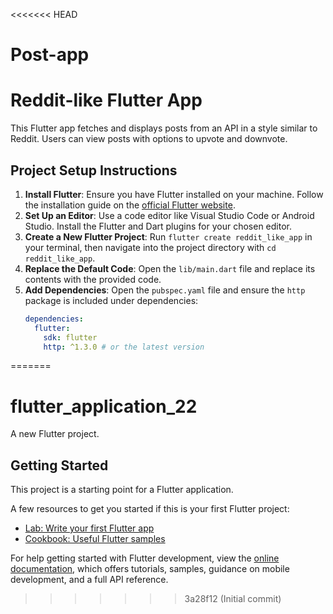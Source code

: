 <<<<<<< HEAD
# Post-app
# Reddit-like Flutter App

This Flutter app fetches and displays posts from an API in a style similar to Reddit. Users can view posts with options to upvote and downvote.

## Project Setup Instructions

1. **Install Flutter**: Ensure you have Flutter installed on your machine. Follow the installation guide on the [official Flutter website](https://flutter.dev/docs/get-started/install).
2. **Set Up an Editor**: Use a code editor like Visual Studio Code or Android Studio. Install the Flutter and Dart plugins for your chosen editor.
3. **Create a New Flutter Project**: Run `flutter create reddit_like_app` in your terminal, then navigate into the project directory with `cd reddit_like_app`.
4. **Replace the Default Code**: Open the `lib/main.dart` file and replace its contents with the provided code.
5. **Add Dependencies**: Open the `pubspec.yaml` file and ensure the `http` package is included under dependencies:
   ```yaml
   dependencies:
     flutter:
       sdk: flutter
       http: ^1.3.0 # or the latest version
=======
# flutter_application_22

A new Flutter project.

## Getting Started

This project is a starting point for a Flutter application.

A few resources to get you started if this is your first Flutter project:

- [Lab: Write your first Flutter app](https://docs.flutter.dev/get-started/codelab)
- [Cookbook: Useful Flutter samples](https://docs.flutter.dev/cookbook)

For help getting started with Flutter development, view the
[online documentation](https://docs.flutter.dev/), which offers tutorials,
samples, guidance on mobile development, and a full API reference.
>>>>>>> 3a28f12 (Initial commit)
